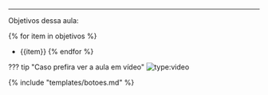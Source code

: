---

Objetivos dessa aula:

{% for item in objetivos %}
- {{item}}
{% endfor %}


??? tip "Caso prefira ver a aula em vídeo"
    ![type:video](https://www.youtube.com/embed/{{link}})

{% include "templates/botoes.md" %}
